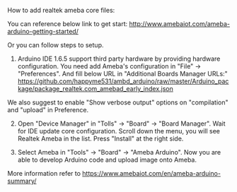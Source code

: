 How to add realtek ameba core files:

You can reference below link to get start: http://www.amebaiot.com/ameba-arduino-getting-started/

Or you can follow steps to setup.

1. Arduino IDE 1.6.5 support third party hardware by providing hardware configuration.
You need add Ameba's configuration in "File" -> "Preferences".
And fill below URL in "Additional Boards Manager URLs:" https://github.com/happyme531/ambd_arduino/raw/master/Arduino_package/package_realtek.com_amebad_early_index.json

We also suggest to enable "Show verbose output" options on "compilation" and "upload" in Preference.

2. Open "Device Manager" in "Tolls" -> "Board" -> "Board Manager".
Wait for IDE update core configuration. Scroll down the menu, you will see Realtek Ameba in the list.
Press "Install" at the right side.

3. Select Ameba in "Tools" -> "Board" -> "Ameba Arduino".
Now you are able to develop Arduino code and upload image onto Ameba.

More information refer to https://www.amebaiot.com/en/ameba-arduino-summary/
